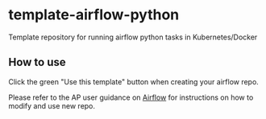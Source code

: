 # template-airflow-python
Template repository for running airflow python tasks in Kubernetes/Docker

## How to use

Click the green "Use this template" button when creating your airflow repo.

Please refer to the AP user guidance on [Airflow](https://user-guidance.services.alpha.mojanalytics.xyz/tools/airflow/instructions/image-pipeline) for instructions on how to modify and use new repo.
